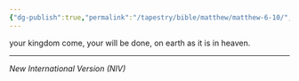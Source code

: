 ```yaml
---
{"dg-publish":true,"permalink":"/tapestry/bible/matthew/matthew-6-10/","title":"Matthew 6:10","hide":true,"tags":["bible-verse","bible-verse"],"dgHomeLink":true,"dgShowLocalGraph":true,"dgEnableSearch":true}
---
```



your kingdom come, your will be done, on earth as it is in heaven.



---
*New International Version (NIV)*